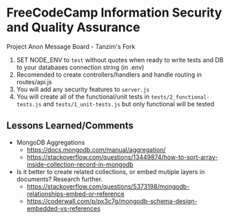 # FreeCodeCamp Information Security and Quality Assurance

Project Anon Message Board - Tanzim's Fork

1) SET NODE_ENV to `test` without quotes when ready to write tests and DB to your databases connection string (in .env)
2) Recomended to create controllers/handlers and handle routing in routes/api.js
3) You will add any security features to `server.js`
4) You will create all of the functional/unit tests in `tests/2_functional-tests.js` and `tests/1_unit-tests.js` but only functional will be tested

## Lessons Learned/Comments

- MongoDB Aggregations
  - <https://docs.mongodb.com/manual/aggregation/>
  - <https://stackoverflow.com/questions/13449874/how-to-sort-array-inside-collection-record-in-mongodb>
- Is it better to create related collections, or embed mutiple layers in documents? Research further.
  - <https://stackoverflow.com/questions/5373198/mongodb-relationships-embed-or-reference>
  - <https://coderwall.com/p/px3c7g/mongodb-schema-design-embedded-vs-references>
